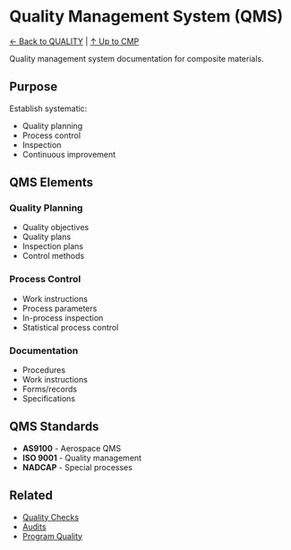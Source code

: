 # Quality Management System (QMS)

[← Back to QUALITY](../README.md) | [↑ Up to CMP](../../README.md)

Quality management system documentation for composite materials.

## Purpose

Establish systematic:
- Quality planning
- Process control
- Inspection
- Continuous improvement

## QMS Elements

### Quality Planning
- Quality objectives
- Quality plans
- Inspection plans
- Control methods

### Process Control
- Work instructions
- Process parameters
- In-process inspection
- Statistical process control

### Documentation
- Procedures
- Work instructions
- Forms/records
- Specifications

## QMS Standards

- **AS9100** - Aerospace QMS
- **ISO 9001** - Quality management
- **NADCAP** - Special processes

## Related

- [Quality Checks](../CHECKS/)
- [Audits](../../COMPLIANCE/AUDITS/)
- [Program Quality](../../../../../../../../../../../../../../00-PROGRAM/QUALITY_QMS/)
